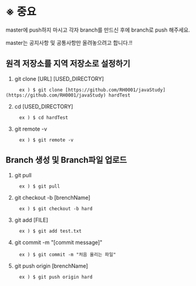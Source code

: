 # ※ 중요
master에 push하지 마시고 각자 branch를 만드신 후에 branch로 push 해주세요.

master는 공지사항 및 공통사항만 올려놓으려고 합니다.!!


## 원격 저장소를 지역 저장소로 설정하기
1. git clone [URL] [USED_DIRECTORY]
~~~
     ex ) $ git clone [https://github.com/RH0001/javaStudy](https://github.com/RH0001/javaStudy) hardTest
~~~     

2. cd [USED_DIRECTORY]
~~~
     ex ) $ cd hardTest
~~~
3. git remote -v
~~~
     ex ) $ git remote -v
~~~    
## Branch 생성 및 Branch파일 업로드

1. git pull
~~~
     ex ) $ git pull
~~~
2. git checkout -b [brenchName]
~~~
     ex ) $ git checkout -b hard
~~~
3. git add [FILE]
~~~
     ex ) $ git add test.txt
~~~
4. git commit -m "[commit message]"
~~~
     ex ) $ git commit -m "처음 올리는 파일"
~~~
5. git push origin [brenchName]
~~~
     ex ) $ git push origin hard
~~~
